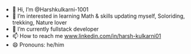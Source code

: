 - 👋 Hi, I’m @Harshkulkarni-1001
- 👀 I’m interested in learning Math & skills updating myself, Soloriding, trekking, Nature lover
- 🌱 I’m currently fullstack developer
- 📫 How to reach me www.linkedin.com/in/harsh-kulkarni01
- 😄 Pronouns: he/him

<!---
Harshkulkarni-1001/Harshkulkarni-1001 is a ✨ special ✨ repository because its `README.md` (this file) appears on your GitHub profile.
You can click the Preview link to take a look at your changes.
--->

